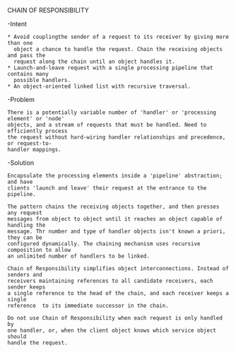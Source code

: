    CHAIN OF RESPONSIBILITY
   
-Intent

    * Avoid couplingthe sender of a request to its receiver by giving more than one 
      object a chance to handle the request. Chain the receiving objects and pass the
      request along the chain until an object handles it.
    * Launch-and-leave request with a single processing pipeline that contains many
      possible handlers.
    * An object-oriented linked list with recursive traversal.
    
-Problem
    
    There is a potentially variable number of 'handler' or 'processing element' or 'node'
    objects, and a stream of requests that must be handled. Need to efficiently process
    the request without hard-wiring handler relationships and precedence, or request-to-
    handler mappings.

-Solution

    Encapsulate the processing elements inside a 'pipeline' abstraction; and have
    clients 'launch and leave' their request at the entrance to the pipeline.
    
    The pattern chains the receiving objects together, and then presses any request
    messages from object to object until it reaches an object capable of handling the 
    message. Thr number and type of handler objects isn't known a priori, they can be
    configured dynamically. The chaining mechanism uses recursive composition to allow
    an unlimited number of handlers to be linked.
    
    Chain of Responsibility simplifies object interconnections. Instead of senders and
    receivers maintaining references to all candidate receivers, each sender keeps
    a single reference to the head of the chain, and each receiver keeps a single 
    reference  to its immediate successor in the chain.
    
    Do not use Chain of Responsibility when each request is only handled by 
    one handler, or, when the client object knows which service object should
    handle the request.      